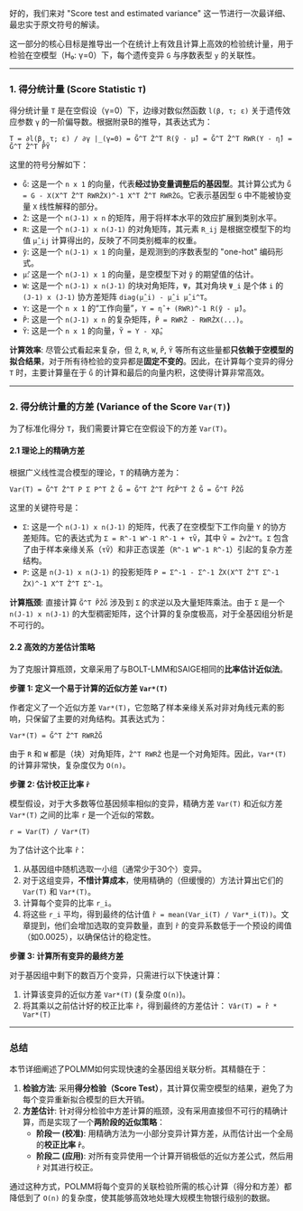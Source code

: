 好的，我们来对 "Score test and estimated variance" 这一节进行一次最详细、最忠实于原文符号的解读。

这一部分的核心目标是推导出一个在统计上有效且计算上高效的检验统计量，用于检验在空模型（H₀: γ=0）下，每个遗传变异 `G` 与序数表型 `y` 的关联性。

---

### 1. 得分统计量 (Score Statistic `T`)

得分统计量 `T` 是在空假设（γ=0）下，边缘对数似然函数 `l(β, τ; ε)` 关于遗传效应参数 `γ` 的一阶偏导数。根据附录B的推导，其表达式为：

`T = ∂l(β, τ; ε) / ∂γ |_(γ=0) = G̃^T Ž^T R(ỹ - μ̂) = G̃^T Ž^T RWR(Y - η̂) = G̃^T Ž^T P̃Ỹ`

这里的符号分解如下：

*   `G̃`: 这是一个 `n x 1` 的向量，代表**经过协变量调整后的基因型**。其计算公式为 `G̃ = G - X(X^T Ž^T RWRŽX)^-1 X^T Ž^T RWRŽG`。它表示基因型 `G` 中不能被协变量 `X` 线性解释的部分。
*   `Ž`: 这是一个 `n(J-1) x n` 的矩阵，用于将样本水平的效应扩展到类别水平。
*   `R`: 这是一个 `n(J-1) x n(J-1)` 的对角矩阵，其元素 `R_ij` 是根据空模型下的均值 `μ̂_ij` 计算得出的，反映了不同类别概率的权重。
*   `ỹ`: 这是一个 `n(J-1) x 1` 的向量，是观测到的序数表型的 "one-hot" 编码形式。
*   `μ̂`: 这是一个 `n(J-1) x 1` 的向量，是空模型下对 `ỹ` 的期望值的估计。
*   `W`: 这是一个 `n(J-1) x n(J-1)` 的块对角矩阵，`Ψ`，其对角块 `Ψ_i` 是个体 `i` 的 `(J-1) x (J-1)` 协方差矩阵 `diag(μ̂_i) - μ̂_i μ̂_i^T`。
*   `Y`: 这是一个 `n x 1` 的“工作向量”，`Y = η̂ + (RWR)^-1 R(ỹ - μ̂)`。
*   `P̃`: 这是一个 `n(J-1) x n` 的复杂矩阵，`P̃ = RWRŽ - RWRŽX(...)`。
*   `Ỹ`: 这是一个 `n x 1` 的向量，`Ỹ = Y - Xβ̂`。

**计算效率**: 尽管公式看起来复杂，但 `Ž`, `R`, `W`, `P̃`, `Ỹ` 等所有这些量都**只依赖于空模型的拟合结果**，对于所有待检验的变异都是**固定不变的**。因此，在计算每个变异的得分 `T` 时，主要计算量在于 `G̃` 的计算和最后的向量内积，这使得计算非常高效。

---

### 2. 得分统计量的方差 (Variance of the Score `Var(T)`)

为了标准化得分 `T`，我们需要计算它在空假设下的方差 `Var(T)`。

#### 2.1 理论上的精确方差

根据广义线性混合模型的理论，`T` 的精确方差为：

`Var(T) = G̃^T Ž^T P Σ P^T Ž G̃ = G̃^T Ž^T P̃ΣP̃^T Ž G̃ = G̃^T P̃ŽG̃`

这里的关键符号是：
*   `Σ`: 这是一个 `n(J-1) x n(J-1)` 的矩阵，代表了在空模型下工作向量 `Y` 的协方差矩阵。它的表达式为 `Σ = R^-1 W^-1 R^-1 + τṼ`，其中 `Ṽ = ŽVŽ^T`。`Σ` 包含了由于样本亲缘关系（`τṼ`）和非正态误差（`R^-1 W^-1 R^-1`）引起的复杂方差结构。
*   `P`: 这是 `n(J-1) x n(J-1)` 的投影矩阵 `P = Σ^-1 - Σ^-1 ŽX(X^T Ž^T Σ^-1 ŽX)^-1 X^T Ž^T Σ^-1`。

**计算瓶颈**: 直接计算 `G̃^T P̃ŽG̃` 涉及到 `Σ` 的求逆以及大量矩阵乘法。由于 `Σ` 是一个 `n(J-1) x n(J-1)` 的大型稠密矩阵，这个计算的复杂度极高，对于全基因组分析是不可行的。

#### 2.2 高效的方差估计策略

为了克服计算瓶颈，文章采用了与BOLT-LMM和SAIGE相同的**比率估计近似法**。

**步骤 1: 定义一个易于计算的近似方差 `Var*(T)`**

作者定义了一个近似方差 `Var*(T)`，它忽略了样本亲缘关系对非对角线元素的影响，只保留了主要的对角结构。其表达式为：

`Var*(T) = G̃^T Ž^T RWRŽG̃`

由于 `R` 和 `W` 都是（块）对角矩阵，`Ž^T RWRŽ` 也是一个对角矩阵。因此，`Var*(T)` 的计算非常快，复杂度仅为 `O(n)`。

**步骤 2: 估计校正比率 `r̂`**

模型假设，对于大多数等位基因频率相似的变异，精确方差 `Var(T)` 和近似方差 `Var*(T)` 之间的比率 `r` 是一个近似的常数。

`r = Var(T) / Var*(T)`

为了估计这个比率 `r̂`：
1.  从基因组中随机选取一小组（通常少于30个）变异。
2.  对于这组变异，**不惜计算成本**，使用精确的（但缓慢的）方法计算出它们的 `Var(T)` 和 `Var*(T)`。
3.  计算每个变异的比率 `r_i`。
4.  将这些 `r_i` 平均，得到最终的估计值 `r̂ = mean(Var_i(T) / Var*_i(T))`。文章提到，他们会增加选取的变异数量，直到 `r̂` 的变异系数低于一个预设的阈值（如0.0025），以确保估计的稳定性。

**步骤 3: 计算所有变异的最终方差**

对于基因组中剩下的数百万个变异，只需进行以下快速计算：
1.  计算该变异的近似方差 `Var*(T)` (复杂度 `O(n)`)。
2.  将其乘以之前估计好的校正比率 `r̂`，得到最终的方差估计：
    `Vâr(T) = r̂ * Var*(T)`

---

### 总结

本节详细阐述了POLMM如何实现快速的全基因组关联分析。其精髓在于：

1.  **检验方法**: 采用**得分检验（Score Test）**，其计算仅需空模型的结果，避免了为每个变异重新拟合模型的巨大开销。
2.  **方差估计**: 针对得分检验中方差计算的瓶颈，没有采用直接但不可行的精确计算，而是实现了一个**两阶段的近似策略**：
    *   **阶段一 (校准)**: 用精确方法为一小部分变异计算方差，从而估计出一个全局的**校正比率 `r̂`**。
    *   **阶段二 (应用)**: 对所有变异使用一个计算开销极低的近似方差公式，然后用 `r̂` 对其进行校正。

通过这种方式，POLMM将每个变异的关联检验所需的核心计算（得分和方差）都降低到了 `O(n)` 的复杂度，使其能够高效地处理大规模生物银行级别的数据。